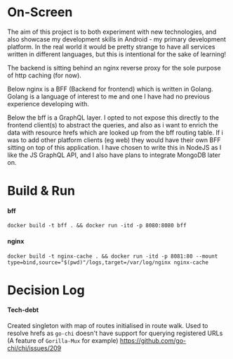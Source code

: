 # On-Screen
The aim of this project is to both experiment with new technologies, and also showcase my development skills in Android - my primary development platform.  In the real world it would be pretty strange to have all services written in different languages, but this is intentional for the sake of learning!

The backend is sitting behind an nginx reverse proxy for the sole purpose of http caching (for now).

Below nginx is a BFF (Backend for frontend) which is written in Golang. Golang is a language of interest to me and one I have had no previous experience developing with.  

Below the bff is a GraphQL layer.  I opted to not expose this directly to the frontend client(s) to abstract the queries, and also as i want to enrich the data with resource hrefs which are looked up from the bff routing table. If i was to add other platform clients (eg web) they would have their own BFF sitting on top of this application.  I have chosen to write this in NodeJS as I like the JS GraphQL API, and I also have plans to integrate MongoDB later on.


# Build & Run
#### bff
`docker build -t bff . && docker run -itd -p 8080:8080 bff`

#### nginx
`docker build -t nginx-cache . && docker run -itd -p 8081:80 --mount type=bind,source="$(pwd)"/logs,target=/var/log/nginx nginx-cache`


# Decision Log

#### Tech-debt
Created singleton with map of routes initialised in route walk. Used to resolve hrefs as `go-chi` doesn't have support for querying registered URLs (A feature of `Gorilla-Mux` for example)
https://github.com/go-chi/chi/issues/209

